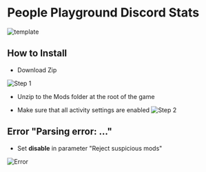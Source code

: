 # People Playground Discord Stats
![template](https://media.discordapp.net/attachments/931578447732555906/1006299147218989146/unknown.png "what it looks like")
## How to Install

* Download Zip

![Step 1](https://media.discordapp.net/attachments/996855135164702760/1006277762086092890/unknown.png "1")

* Unzip to the Mods folder at the root of the game

* Make sure that all activity settings are enabled
![Step 2](https://media.discordapp.net/attachments/955551880916914176/1006732888932364419/unknown.png?width=755&height=671 "2")
## Error "Parsing error: ..."

* Set **disable** in parameter "Reject suspicious mods"

![Error](https://media.discordapp.net/attachments/939573089279303691/1006282045196079254/unknown.png "If Error")
